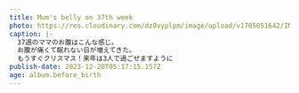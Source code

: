 ```yaml
---
title: Mum's belly on 37th week
photo: https://res.cloudinary.com/dz8vyplpm/image/upload/v1705051642/IMG_8117_yrsrzx.jpg
caption: |-
  37週のママのお腹はこんな感じ。
  お腹が痛くて眠れない日が増えてきた。
  もうすぐクリスマス！来年は3人で過ごせますように
publish-date: 2023-12-20T05:17:15.157Z
age: album.before_birth
---
```

